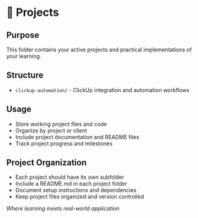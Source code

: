 # 🎯 Projects

## Purpose
This folder contains your active projects and practical implementations of your learning.

## Structure
- `clickup-automation/` - ClickUp integration and automation workflows

## Usage
- Store working project files and code
- Organize by project or client
- Include project documentation and README files
- Track project progress and milestones

## Project Organization
- Each project should have its own subfolder
- Include a README.md in each project folder
- Document setup instructions and dependencies
- Keep project files organized and version controlled

*Where learning meets real-world application*
